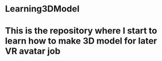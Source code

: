 # Learning3DModel
This is the repository where I start to learn how to make 3D model for later VR avatar job
===============================================================================================
